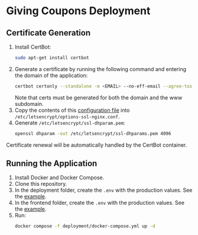 # Giving Coupons Deployment

## Certificate Generation

1. Install CertBot:
   ```sh
   sudo apt-get install certbot
   ```
1. Generate a certificate by running the following command and entering the domain of the application:
   ```sh
   certbot certonly --standalone -m <EMAIL> --no-eff-email --agree-tos -d <DOMAIN>
   ```
   Note that certs must be generated for both the domain and the www subdomain.
1. Copy the contents of this [configuration file](https://github.com/certbot/certbot/blob/master/certbot-nginx/certbot_nginx/_internal/tls_configs/options-ssl-nginx.conf) into `/etc/letsencrypt/options-ssl-nginx.conf`.
1. Generate `/etc/letsencrypt/ssl-dhparam.pem`:
   ```sh
   openssl dhparam -out /etc/letsencrypt/ssl-dhparams.pem 4096
   ```

Certificate renewal will be automatically handled by the CertBot container.

## Running the Application

1. Install Docker and Docker Compose.
1. Clone this repository.
1. In the deployment folder, create the `.env` with the production values. See the [example](.env.example).
1. In the frontend folder, create the `.env` with the production values. See the [example](../frontend/.env.example).
1. Run:
   ```sh
   docker compose -f deployment/docker-compose.yml up -d
   ```
